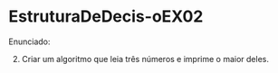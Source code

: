 # EstruturaDeDecis-oEX02
Enunciado:

2) Criar um algoritmo que leia três números e imprime o maior deles.
